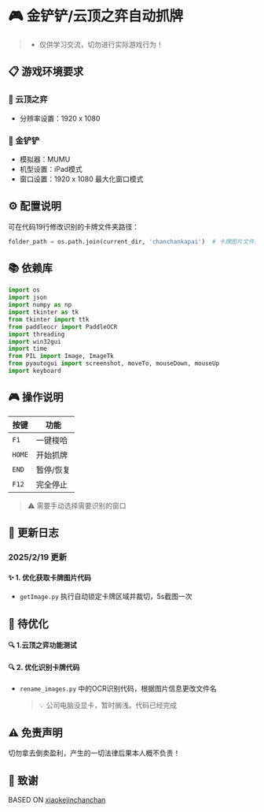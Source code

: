 # 🎮 金铲铲/云顶之弈自动抓牌

>  - 仅供学习交流，切勿进行实际游戏行为！

## 📋 游戏环境要求

### 🎯 云顶之弈
- 分辨率设置：1920 x 1080

### 🎲 金铲铲
- 模拟器：MUMU
- 机型设置：iPad模式
- 窗口设置：1920 x 1080 最大化窗口模式

## ⚙️ 配置说明

可在代码19行修改识别的卡牌文件夹路径：
```python
folder_path = os.path.join(current_dir, 'chanchankapai')  # 卡牌图片文件夹路径
```

## 📚 依赖库
```python
import os
import json
import numpy as np
import tkinter as tk
from tkinter import ttk
from paddleocr import PaddleOCR
import threading
import win32gui
import time
from PIL import Image, ImageTk
from pyautogui import screenshot, moveTo, mouseDown, mouseUp
import keyboard
```

## 🎮 操作说明
| 按键 | 功能 |
|------|------|
| `F1` | 一键梭哈 |
| `HOME` | 开始抓牌 |
| `END` | 暂停/恢复 |
| `F12` | 完全停止 |

> ⚠️ 需要手动选择需要识别的窗口

## 🔄 更新日志

### 2025/2/19 更新

#### ✨ 1. 优化获取卡牌图片代码
- `getImage.py` 执行自动锁定卡牌区域并裁切，5s截图一次

## 🚧 待优化
#### 🔍 1.云顶之弈功能测试
#### 🔍 2. 优化识别卡牌代码
- `rename_images.py` 中的OCR识别代码，根据图片信息更改文件名
  > 💡 公司电脑没显卡，暂时搁浅。代码已经完成

## ⚠️ 免责声明
切勿拿去倒卖盈利，产生的一切法律后果本人概不负责！

## 📝 致谢
BASED ON [xiaokejinchanchan](https://github.com/jj199703/xiaokejinchanchan)